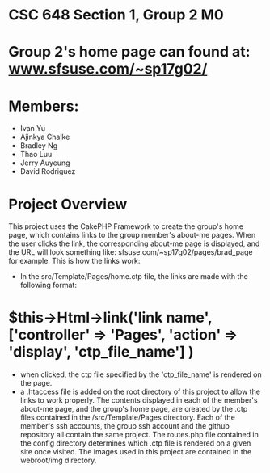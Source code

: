 # CSC 648 Section 1, Group 2 M0
# Group 2's home page can found at: www.sfsuse.com/~sp17g02/

# Members:
 - Ivan Yu
 - Ajinkya Chalke
 - Bradley Ng
 - Thao Luu
 - Jerry Auyeung
 - David Rodriguez

# Project Overview
This project uses the CakePHP Framework to create the group's home page, which contains links to
the group member's about-me pages. When the user clicks the link, the corresponding about-me page is displayed,
and the URL will look something like: sfsuse.com/~sp17g02/pages/brad\_page for example.
This is how the links work:
 - In the src/Template/Pages/home.ctp file, the links are made with the following format: 
#  $this->Html->link('link name', ['controller' => 'Pages', 'action' => 'display', 'ctp\_file\_name'] )
- when clicked, the ctp file specified by the 'ctp\_file\_name' is rendered on the page.
- a .htaccess file is added on the root directory of this project to allow the links to work properly.
The contents displayed in each of the member's about-me page, and the group's home page, are created
by the .ctp files contained in the /src/Template/Pages directory.
Each of the member's ssh accounts, the group ssh account and the github repository all contain the same
project. The routes.php file contained in the config directory determines which .ctp file is rendered on
a given site once visited.
The images used in this project are contained in the webroot/img directory. 
